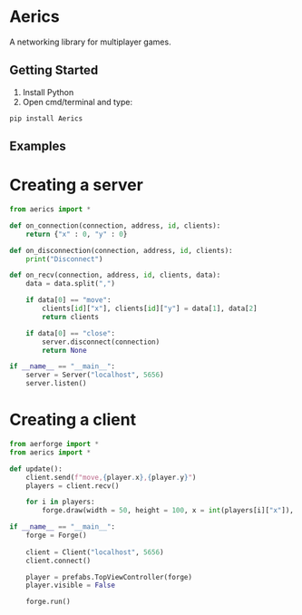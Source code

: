 # Aerics
A networking library for multiplayer games.

## Getting Started
1) Install Python
2) Open cmd/terminal and type:

```
pip install Aerics
```

## Examples
# Creating a server
``` python
from aerics import *

def on_connection(connection, address, id, clients):
    return {"x" : 0, "y" : 0}

def on_disconnection(connection, address, id, clients):
    print("Disconnect")

def on_recv(connection, address, id, clients, data):
    data = data.split(",")

    if data[0] == "move":
        clients[id]["x"], clients[id]["y"] = data[1], data[2]
        return clients

    if data[0] == "close":
        server.disconnect(connection)
        return None

if __name__ == "__main__":
    server = Server("localhost", 5656)
    server.listen()
```

# Creating a client
``` python
from aerforge import *
from aerics import *

def update():
    client.send(f"move,{player.x},{player.y}")
    players = client.recv()

    for i in players:
        forge.draw(width = 50, height = 100, x = int(players[i]["x"]), y = int(players[i]["y"]))

if __name__ == "__main__":
    forge = Forge()
    
    client = Client("localhost", 5656)
    client.connect()

    player = prefabs.TopViewController(forge)
    player.visible = False

    forge.run()
```